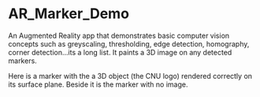 # AR_Marker_Demo
An Augmented Reality app that demonstrates basic computer vision concepts such as greyscaling, thresholding, edge detection, homography, corner detection...its a long list. It paints a 3D image on any detected markers. <br>

Here is a marker with the a 3D object (the CNU logo) rendered correctly on its surface plane.  Beside it is the marker with no image. 


